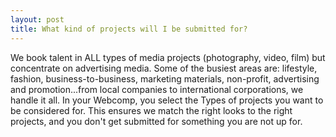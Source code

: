 ```yaml
---
layout: post
title: What kind of projects will I be submitted for?
---
```


<p>We book talent in ALL types of media projects (photography, video, film) but concentrate on advertising media. Some of the busiest areas are: lifestyle, fashion, business-to-business, marketing materials, non-profit, advertising and promotion...from local companies to international corporations, we handle it all. In your Webcomp, you select the Types of projects you want to be considered for. This ensures we match the right looks to the right projects, and you don't get submitted for something you are not up for.</p>


